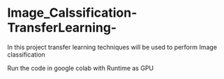 # Image_Calssification-TransferLearning-
In this project transfer learning techniques will be used to perform Image classification 

Run the code in google colab with Runtime as GPU
